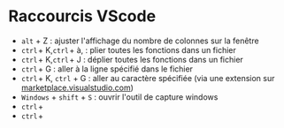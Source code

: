 Raccourcis VScode
===

* `alt`  + Z : ajuster l'affichage du nombre de colonnes sur la fenêtre
* `ctrl` + K,`ctrl` + à, : plier toutes les fonctions dans un fichier
* `ctrl` + K,`ctrl` + J : déplier toutes les fonctions dans un fichier
* `ctrl` + G : aller à la ligne spécifié dans le fichier
* `ctrl` + K, `ctrl` + G : aller au caractère spécifiée (via une extension sur [marketplace.visualstudio.com](https://marketplace.visualstudio.com/items?itemName=davidfreer.go-to-character-position))
* `Windows` + `shift` + `S` : ouvrir l'outil de capture windows
* `ctrl` +
* `ctrl` +
